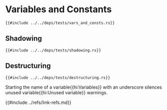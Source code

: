 # Variables and Constants

```rust,editable
{{#include ../../deps/tests/vars_and_consts.rs}}
```

## Shadowing

```rust,editable
{{#include ../../deps/tests/shadowing.rs}}
```

## Destructuring

```rust,editable
{{#include ../../deps/tests/destructuring.rs}}
```

Starting the name of a variable{{hi:Variables}} with an underscore silences unused variable{{hi:Unused variable}} warnings.

{{#include ../refs/link-refs.md}}
